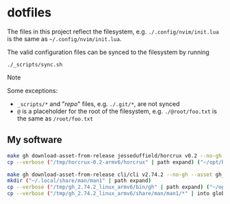 # dotfiles

The files in this project reflect the filesystem, e.g. `./.config/nvim/init.lua` is the same as `~/.config/nvim/init.lua`.

The valid configuration files can be synced to the filesystem by running
```shell
./_scripts/sync.sh
```

> [!NOTE]
> Some exceptions:
> - `_scripts/*` and "_repo_" files, e.g. `./.git/*`, are not synced
> - `@` is a placeholder for the root of the filesystem, e.g. `./@root/foo.txt` is the same as `/root/foo.txt`

## My software
```bash
make gh download-asset-from-release jesseduffield/horcrux v0.2 --no-gh --asset horcrux_0.2_Linux_armv6 --extract "/tmp/horcrux-0.2-armv6"
cp --verbose ("/tmp/horcrux-0.2-armv6/horcrux" | path expand) ("~/opt/bin/horcrux" | path expand)
```
```bash
make gh download-asset-from-release cli/cli v2.74.2 --no-gh --asset gh_2.74.2_linux_armv6
mkdir ("~/.local/share/man/man1" | path expand)
cp --verbose ("/tmp/gh_2.74.2_linux_armv6/bin/gh" | path expand) ("~/opt/bin/gh" | path expand)
cp --verbose ("/tmp/gh_2.74.2_linux_armv6/share/man/man1/*" | into glob) ("~/.local/share/man/man1" | path expand)
```
